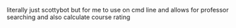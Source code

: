 literally just scottybot but for me to use on cmd line and allows for professor searching and also calculate course rating
